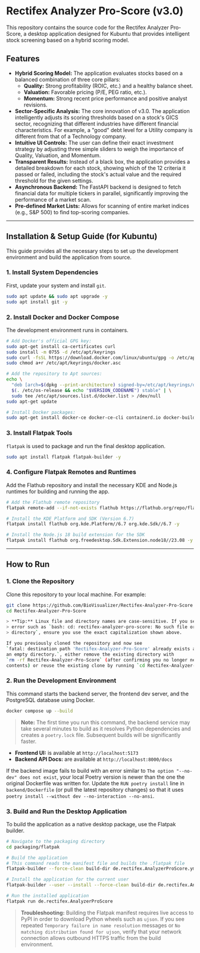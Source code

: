 # Rectifex Analyzer Pro-Score (v3.0)

This repository contains the source code for the Rectifex Analyzer Pro-Score, a desktop application designed for Kubuntu that provides intelligent stock screening based on a hybrid scoring model.

## Features

- **Hybrid Scoring Model:** The application evaluates stocks based on a balanced combination of three core pillars:
    - **Quality:** Strong profitability (ROIC, etc.) and a healthy balance sheet.
    - **Valuation:** Favorable pricing (P/E, PEG ratio, etc.).
    - **Momentum:** Strong recent price performance and positive analyst revisions.
- **Sector-Specific Analysis:** The core innovation of v3.0. The application intelligently adjusts its scoring thresholds based on a stock's GICS sector, recognizing that different industries have different financial characteristics. For example, a "good" debt level for a Utility company is different from that of a Technology company.
- **Intuitive UI Controls:** The user can define their exact investment strategy by adjusting three simple sliders to weigh the importance of Quality, Valuation, and Momentum.
- **Transparent Results:** Instead of a black box, the application provides a detailed breakdown for each stock, showing which of the 12 criteria it passed or failed, including the stock's actual value and the required threshold for the given settings.
- **Asynchronous Backend:** The FastAPI backend is designed to fetch financial data for multiple tickers in parallel, significantly improving the performance of a market scan.
- **Pre-defined Market Lists:** Allows for scanning of entire market indices (e.g., S&P 500) to find top-scoring companies.

---

## Installation & Setup Guide (for Kubuntu)

This guide provides all the necessary steps to set up the development environment and build the application from source.

### 1. Install System Dependencies

First, update your system and install `git`.

```bash
sudo apt update && sudo apt upgrade -y
sudo apt install git -y
```

### 2. Install Docker and Docker Compose

The development environment runs in containers.

```bash
# Add Docker's official GPG key:
sudo apt-get install ca-certificates curl
sudo install -m 0755 -d /etc/apt/keyrings
sudo curl -fsSL https://download.docker.com/linux/ubuntu/gpg -o /etc/apt/keyrings/docker.asc
sudo chmod a+r /etc/apt/keyrings/docker.asc

# Add the repository to Apt sources:
echo \
  "deb [arch=$(dpkg --print-architecture) signed-by=/etc/apt/keyrings/docker.asc] https://download.docker.com/linux/ubuntu \
  $(. /etc/os-release && echo "$VERSION_CODENAME") stable" | \
  sudo tee /etc/apt/sources.list.d/docker.list > /dev/null
sudo apt-get update

# Install Docker packages:
sudo apt-get install docker-ce docker-ce-cli containerd.io docker-buildx-plugin docker-compose-plugin -y
```

### 3. Install Flatpak Tools

`flatpak` is used to package and run the final desktop application.

```bash
sudo apt install flatpak flatpak-builder -y
```

### 4. Configure Flatpak Remotes and Runtimes

Add the Flathub repository and install the necessary KDE and Node.js runtimes for building and running the app.

```bash
# Add the Flathub remote repository
flatpak remote-add --if-not-exists flathub https://flathub.org/repo/flathub.flatpakrepo

# Install the KDE Platform and SDK (Version 6.7)
flatpak install flathub org.kde.Platform//6.7 org.kde.Sdk//6.7 -y

# Install the Node.js 18 build extension for the SDK
flatpak install flathub org.freedesktop.Sdk.Extension.node18//23.08 -y
```

---

## How to Run

### 1. Clone the Repository

Clone this repository to your local machine. For example:
```bash
git clone https://github.com/BioVisualizer/Rectifex-Analyzer-Pro-Score
cd Rectifex-Analyzer-Pro-Score

> **Tip:** Linux file and directory names are case-sensitive. If you see an
> error such as `bash: cd: rectifex-analyzer-pro-score: No such file or
> directory`, ensure you use the exact capitalization shown above.

If you previously cloned the repository and now see
`fatal: destination path 'Rectifex-Analyzer-Pro-Score' already exists and is not
an empty directory.`, either remove the existing directory with
`rm -rf Rectifex-Analyzer-Pro-Score` (after confirming you no longer need its
contents) or reuse the existing clone by running `cd Rectifex-Analyzer-Pro-Score`.
```

### 2. Run the Development Environment

This command starts the backend server, the frontend dev server, and the PostgreSQL database using Docker.

```bash
docker compose up --build
```
> **Note:** The first time you run this command, the backend service may take several minutes to build as it resolves Python dependencies and creates a `poetry.lock` file. Subsequent builds will be significantly faster.

- **Frontend UI:** is available at `http://localhost:5173`
- **Backend API Docs:** are available at `http://localhost:8000/docs`

If the backend image fails to build with an error similar to `The option "--no-dev" does not exist`, your local Poetry version is newer than the one the original Dockerfile was written for. Update the `RUN poetry install` line in `backend/Dockerfile` (or pull the latest repository changes) so that it uses `poetry install --without dev --no-interaction --no-ansi`.

### 3. Build and Run the Desktop Application

To build the application as a native desktop package, use the Flatpak builder.

```bash
# Navigate to the packaging directory
cd packaging/flatpak

# Build the application
# This command reads the manifest file and builds the .flatpak file
flatpak-builder --force-clean build-dir de.rectifex.AnalyzerProScore.yml

# Install the application for the current user
flatpak-builder --user --install --force-clean build-dir de.rectifex.AnalyzerProScore.yml

# Run the installed application
flatpak run de.rectifex.AnalyzerProScore
```

> **Troubleshooting:** Building the Flatpak manifest requires live access to PyPI in order to download Python wheels such as `ujson`. If you see repeated `Temporary failure in name resolution` messages or `No matching distribution found for ujson`, verify that your network connection allows outbound HTTPS traffic from the build environment.
